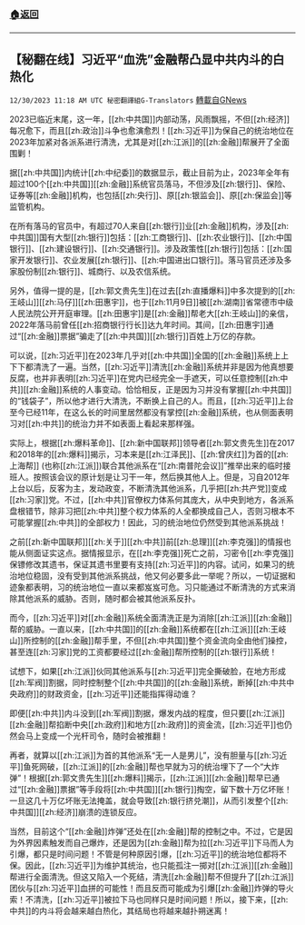 ###  [:house:返回](README.md)
---


## 【秘翻在线】习近平“血洗”金融帮凸显中共内斗的白热化
`12/30/2023 11:18 AM UTC 秘密翻譯組G-Translators` [轉載自GNews](https://gnews.org/articles/2167245)

2023已临近末尾，这一年，[[zh:中共国]]内部动荡，风雨飘摇，不但[[zh:经济]]每况愈下，而且[[zh:政治]]斗争也愈演愈烈！[[zh:习近平]]为保自己的统治地位在2023年加紧对各派系进行清洗，尤其是对[[zh:江派]]的[[zh:金融]]帮展开了全面围剿！

据[[zh:中共国]]内统计[[zh:中纪委]]的数据显示，截止目前为止，2023年全年有超过100个[[zh:中共国]][[zh:金融]]系统官员落马，不但涉及[[zh:银行]]、保险、证券等[[zh:金融]]机构，也包括[[zh:央行]]、原[[zh:银监会]]、原[[zh:保监会]]等监管机构。

在所有落马的官员中，有超过70人来自[[zh:银行]]业[[zh:金融]]机构，涉及[[zh:中共国]]国有大型[[zh:银行]]包括：[[zh:工商银行]]、[[zh:农业银行]]、[[zh:中国银行]]、[[zh:建设银行]]、[[zh:交通银行]]。涉及政策性[[zh:银行]]包括：[[zh:国家开发银行]]、农业发展[[zh:银行]]、[[zh:中国进出口银行]]。落马官员还涉及多家股份制[[zh:银行]]、城商行、以及农信系统。

另外，值得一提的是，[[zh:郭文贵先生]]在过去[[zh:直播爆料]]中多次提到的[[zh:王岐山]][[zh:马仔]][[zh:田惠宇]]，也于[[zh:11月9日]]被[[zh:湖南]]省常德市中级人民法院公开开庭审理。[[zh:田惠宇]]是[[zh:金融]]帮老大[[zh:王岐山]]的亲信，2022年落马前曾任[[zh:招商银行行长]]达九年时间。其间，[[zh:田惠宇]]通过“[[zh:金融]]票据”骗走了[[zh:中共国]][[zh:银行]]百姓上万亿的存款。

可以说，[[zh:习近平]]在2023年几乎对[[zh:中共国]]全国的[[zh:金融]]系统上上下下都清洗了一遍。当然，[[zh:习近平]]清洗[[zh:金融]]系统并非是因为他真想要反腐，也并非表明[[zh:习近平]]在党内已经完全一手遮天，可以任意控制[[zh:中共]][[zh:金融]]系统的人事变动。恰恰相反，正是因为习并没有掌握[[zh:中共国]]的“钱袋子”，所以他才进行大清洗，不断换上自己的人。而且，[[zh:习近平]]上台至今已经11年，在这么长的时间里居然都没有掌控[[zh:金融]]系统，也从侧面表明习对[[zh:中共]]的统治力并不如表面上看起来那样强。

实际上，根据[[zh:爆料革命]]、[[zh:新中国联邦]]领导者[[zh:郭文贵先生]]在2017和2018年的[[zh:爆料]]揭示，习本来是[[zh:江泽民]]、[[zh:曾庆红]]为首的[[zh:上海帮]] (也称[[zh:江派]])联合其他派系在“[[zh:南普陀会议]]”推举出来的临时接班人。按照该会议的原计划是让习干一年，然后换其他人上。但是，习自2012年上台以后，反客为主，发动政变，不断清洗其他派系，几乎把[[zh:共产党]]变成[[zh:习家]]党。不过，[[zh:中共]]官僚权力体系何其庞大，从中央到地方，各派系盘根错节，除非习把[[zh:中共]]整个权力体系的人全都换成自己人，否则习根本不可能掌握[[zh:中共]]的全部权力！因此，习的统治地位仍然受到其他派系挑战！

之前[[zh:新中国联邦]][[zh:关于]][[zh:中共]]前[[zh:总理]][[zh:李克强]]的情报也能从侧面证实这点。据情报显示，在[[zh:李克强]]死亡之前，习密令[[zh:李克强]]保镖修改其遗书，保证其遗书里要有支持[[zh:习近平]]的内容。试问，如果习的统治地位稳固，没有受到其他派系挑战，他又何必要多此一举呢？所以，一切证据和迹象都表明，习的统治地位一直以来都岌岌可危。习只能通过不断清洗的方式来消除其他派系的威胁。否则，随时都会被其他派系反扑。

而今，[[zh:习近平]]对[[zh:金融]]系统全面清洗正是为消除[[zh:江派]][[zh:金融]]帮的威胁。一直以来，[[zh:中共国]]的[[zh:金融]]系统都在[[zh:江派]][[zh:王岐山]]所控制的[[zh:金融]]帮手里，不但[[zh:中共国]]整个资金流向全由他们操控，甚至连[[zh:习家]]党的工资都要经过[[zh:金融]]帮所控制的[[zh:银行]]系统！

试想下，如果[[zh:江派]]伙同其他派系与[[zh:习近平]]完全撕破脸，在地方形成[[zh:军阀]]割据，同时控制整个[[zh:中共国]]的[[zh:金融]]系统，断掉[[zh:中共中央政府]]的财政资金，[[zh:习近平]]还能指挥得动谁？

即便[[zh:中共]]内斗没到[[zh:军阀]]割据，爆发内战的程度，但只要[[zh:江派]][[zh:金融]]帮掐断中央[[zh:政府]]和地方[[zh:政府]]的资金流，[[zh:习近平]]也仍然会马上变成一个光杆司令，随时会被推翻！

再者，就算以[[zh:江派]]为首的其他派系“无一人是男儿”，没有胆量与[[zh:习近平]]鱼死网破，[[zh:江派]]的[[zh:金融]]帮也早就为习的统治埋下了一个“大炸弹”！根据[[zh:郭文贵先生]][[zh:爆料]]揭示，[[zh:江派]][[zh:金融]]帮早已通过“[[zh:金融]]票据”等手段将[[zh:中共国]][[zh:银行]]掏空，留下数十万亿坏账！一旦这几十万亿坏账无法掩盖，就会导致[[zh:银行挤兑潮]]，从而引发整个[[zh:中共国]][[zh:经济]]崩溃的连锁反应。

当然，目前这个“[[zh:金融]]炸弹”还处在[[zh:金融]]帮的控制之中。不过，它是因为外界因素触发而自己爆炸，还是因为[[zh:金融]]帮为拉[[zh:习近平]]下马而人为引爆，都只是时间问题！不管是何种原因引爆，[[zh:习近平]]的统治地位都将不保。因此，[[zh:习近平]]为维护其统治，也只能孤注一掷对[[zh:江派]][[zh:金融]]帮进行全面清洗。但这又陷入一个死结，清洗[[zh:金融]]帮不但提升了[[zh:江派]]团伙与[[zh:习近平]]血拼的可能性！而且反而可能成为引爆[[zh:金融]]炸弹的导火索！不清洗，[[zh:习近平]]被拉下马也同样只是时间问题！所以，接下来，[[zh:中共]]的内斗将会越来越白热化，其结局也将越来越扑朔迷离！

